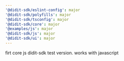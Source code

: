 ```yaml
---
'@didit-sdk/eslint-config': major
'@didit-sdk/polyfills': major
'@didit-sdk/tsconfig': major
'@didit-sdk/core': major
'@examples/js': major
'@didit-sdk/js': major
'@didit-sdk/ui': major
---
```


firt core js didit-sdk test version. works with javascript
